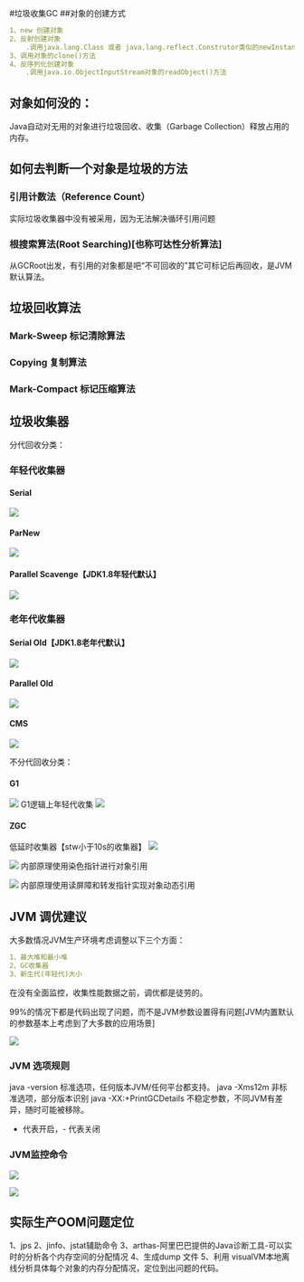 #垃圾收集GC
##对象的创建方式
```yaml
1、new 创建对象
2、反射创建对象
    .调用java.lang.Class 或者 java.lang.reflect.Construtor类似的newInstance()实例方法
3、调用对象的clone()方法
4、反序列化创建对象
    .调用java.io.ObjectInputStream对象的readObject()方法
```

## 对象如何没的：
Java自动对无用的对象进行垃圾回收、收集（Garbage Collection）释放占用的内存。

## 如何去判断一个对象是垃圾的方法
### 引用计数法（Reference Count）
实际垃圾收集器中没有被采用，因为无法解决循环引用问题

### 根搜索算法(Root Searching)[也称可达性分析算法]
从GCRoot出发，有引用的对象都是吧“不可回收的”其它可标记后再回收，是JVM默认算法。

## 垃圾回收算法
### Mark-Sweep 标记清除算法
### Copying 复制算法
### Mark-Compact 标记压缩算法

## 垃圾收集器
分代回收分类：
### 年轻代收集器
#### Serial 
![](../../images/jvm-gc-serial.png)
#### ParNew
![](../../images/jvm-gc-parnew.png)
#### Parallel Scavenge【JDK1.8年轻代默认】
![](../../images/jvm-gc-parallel%20scavenge.png)
### 老年代收集器
#### Serial Old【JDK1.8老年代默认】
![](../../images/jvm-gc-serial%20old.png)
#### Parallel Old
![](../../images/jvm-gc-parallel%20old.png)
#### CMS
![](../../images/jvm-gc-cms.png)

不分代回收分类：
#### G1
![](../../images/jvm-gc-G1.png)
G1逻辑上年轻代收集
![](../../images/jvm-gc-G1-MGC.png)

#### ZGC 
低延时收集器【stw小于10s的收集器】
![](../../images/jvm-gc-低延迟收集器.png)

![](../../images/jvm-gc-ZGC.png)
内部原理使用染色指针进行对象引用

![](../../images/jvm-gc-Shenandoah.png)
内部原理使用读屏障和转发指针实现对象动态引用

## JVM 调优建议
大多数情况JVM生产环境考虑调整以下三个方面：
```yaml
1、最大堆和最小堆
2、GC收集器
3、新生代(年轻代)大小
```
在没有全面监控，收集性能数据之前，调优都是徒劳的。

99%的情况下都是代码出现了问题，而不是JVM参数设置得有问题[JVM内置默认的参数基本上考虑到了大多数的应用场景]

![](../../images/jvm-gc-optimize.png)

### JVM 选项规则
java -version 标准选项，任何版本JVM/任何平台都支持。
java -Xms12m 非标准选项，部分版本识别
java -XX:+PrintGCDetails 不稳定参数，不同JVM有差异，随时可能被移除。

+ 代表开启，- 代表关闭

### JVM监控命令
![](../../images/jvm-gc-monitor-command.png)

![](../../images/jvm-gc-jstat-param.png)

## 实际生产OOM问题定位
1、jps
2、jinfo、jstat辅助命令
3、arthas-阿里巴巴提供的Java诊断工具-可以实时的分析各个内存空间的分配情况
4、生成dump 文件
5、利用 visualVM本地离线分析具体每个对象的内存分配情况，定位到出问题的代码。





































 